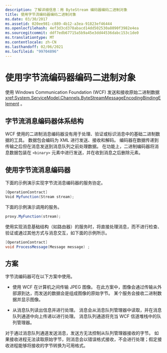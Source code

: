 ```yaml
---
description: 了解详细信息：用 ByteStream 编码器编码二进制对象
title: 使用字节流编码器编码二进制对象
ms.date: 03/30/2017
ms.assetid: 020ee981-c889-4b12-a3ea-91823ef46444
ms.openlocfilehash: 4ef3d3cd378abacd14dd502530a8090f3982e4ea
ms.sourcegitcommit: ddf7edb67715a5b9a45e3dd44536dabc153c1de0
ms.translationtype: MT
ms.contentlocale: zh-CN
ms.lasthandoff: 02/06/2021
ms.locfileid: "99704896"
---
```

# <a name="encoding-binary-objects-with-bytestream-encoder"></a>使用字节流编码器编码二进制对象

使用 Windows Communication Foundation (WCF) 发送和接收原始二进制数据 <xref:System.ServiceModel.Channels.ByteStreamMessageEncodingBindingElement> 。  
  
## <a name="byte-stream-message-encoder-architecture"></a>字节流消息编码器体系结构  

 WCF 使用的二进制消息编码器没有用于处理、验证或标识消息中的基础二进制数据的工具。 数据包会编码为 XML 进行发送、接收和解码。 编码器在数据传递到传输之后但在消息发送到消息队列之前处理数据。 在功能上，二进制编码器将消息数据包装在 `<binary>` 元素中进行发送，并在收到消息之后删除元素。  
  
## <a name="using-the-byte-stream-message-encoder"></a>使用字节流消息编码器  

 下面的示例演示实现字节流消息编码器的服务协定。  
  
```csharp  
[OperationContract]  
Void Myfunction(Stream stream);  
```  
  
 下面的示例演示调用的服务。  
  
```csharp  
proxy.MyFunction(stream);  
```  
  
 使用实现消息基础结构（如路由器）的服务时，将直接处理消息，而不进行检查、验证或通过其他方式与消息交互，如下面的示例所示。  
  
```csharp  
[OperationContract]  
void ProcessMessage(Message message) ;  
```  
  
## <a name="scenarios"></a>方案  

 字节流编码器可在以下方案中使用。  
  
- 使用 WCF 在计算机之间传输 JPEG 图像。 在此方案中，图像会通过传输从外部源到达，而发送的数据会是组成图像的原始字节。 某个服务会接收二进制数据并显示图像。  
  
- 从消息队列读出信息并进行处理。 消息会从消息队列管理器中读取，并在消息队列通道中向上传递以进行处理。 消息队列通道将充当 WCF 信道堆栈中的队列管理器。  
  
 对于通过消息队列通道发送消息，发送方无法控制从队列管理器接收的字节。 如果接收进程无法读取原始字节，则消息会以错误格式接收，不会进行处理；假定接收进程能够将接收的字节转换为可用格式。
